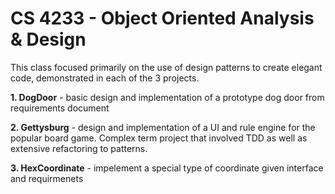 # CS 4233 - Object Oriented Analysis & Design

This class focused primarily on the use of design patterns to create elegant code, demonstrated in each of the 3 projects. 

**1. DogDoor** - basic design and implementation of a prototype dog door from requirements document

**2. Gettysburg** - design and implementation of a UI and rule engine for the popular board game. Complex term project that involved TDD as well as extensive refactoring to patterns.

**3. HexCoordinate** - impelement a special type of coordinate given interface and requirmenets
